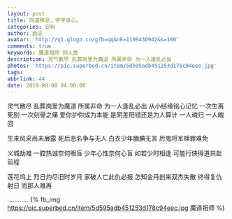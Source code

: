 ```yaml
---
layout: post
title: 同道殊途，字字诛心。
categories: 安利
author: 励志
avatar: 'http://q1.qlogo.cn/g?b=qq&nk=1109430942&s=100'
comments: true
keywords: 魔道祖师 同人曲
description: 灵气散尽 乱葬岗里为魔道 所属非命 为一人逢乱必出
photos: 'https://pic.superbed.cn/item/5d595adb451253d178c94eee.jpg'
tags:
abbrlink: 44
date: 2019-08-08 04:00:00
---
```

<!--markdown-->

灵气散尽 
乱葬岗里为魔道
所属非命
为一人逢乱必出
从小结缘铭心记忆
一次生离死别
一次刻骨之痛
爱你护你成为本能
是阴差阳错还是为人算计
一人魂归 一人魄回

生来风采尚未展露
死后恶名争与无人
白衣少年腼腆无言
厉鬼将军赎罪难免

义城劫难
一腔热诚奈何眼盲
少年心性奈何心盲
如若少时相逢
可能行侠得道共赴前程

莲花坞上
烈日灼尽旧时岁月
家破人亡此仇必报
怎知金丹剖来双杰失散
终得复仇射日
而那人难再

<script>ap.list.switch(9);ap.play();</script>
…………
{% fb_img https://pic.superbed.cn/item/5d595adb451253d178c94eec.jpg 魔道祖师 %}